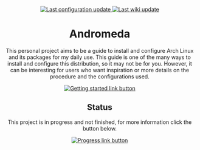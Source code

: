 <p align="center">
	<a href="https://github.com/ChaosDynamix/Andromeda/commits/master">
		<img src="https://img.shields.io/badge/configuration update-01--20--2020-brightgreen?style=for-the-badge" alt="Last configuration update" />
	</a>
	<a href="https://github.com/ChaosDynamix/Andromeda/wiki/_history">
		<img src="https://img.shields.io/badge/wiki update-01--20--2020-brightgreen?style=for-the-badge" alt="Last wiki update" />
	</a>
</p>

<h1 align="center">Andromeda</h1>

<p align="center">
	This personal project aims to be a guide to install and configure Arch Linux and its packages for my daily use. This guide is one of the many ways to install and configure this distribution, so it may not be for you. However, it can be interesting for users who want inspiration or more details on the procedure and the configurations used.
</p>

<p align="center">
	<a href="https://github.com/ChaosDynamix/Andromeda/wiki">
		<img src="https://img.shields.io/badge/-Getting%20started-brightgreen?style=for-the-badge" alt="Getting started link button" />
	</a>
</p>

<h2 align="center">Status</h2>

<p align="center">
	This project is in progress and not finished, for more information click the button below.
</p>

<p align="center">
	<a href="https://github.com/ChaosDynamix/Andromeda/projects">
		<img src="https://img.shields.io/badge/-Progress-yellow?style=for-the-badge" alt="Progress link button" />
	</a>
</p>
